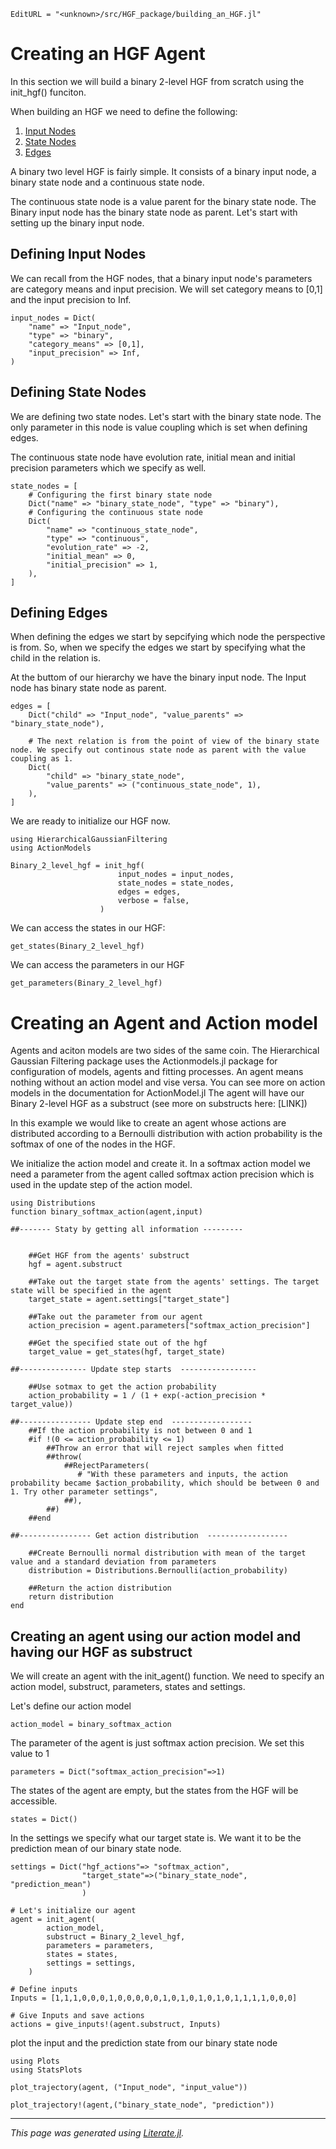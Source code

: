 ```@meta
EditURL = "<unknown>/src/HGF_package/building_an_HGF.jl"
```

# Creating an HGF Agent

In this section we will build a binary 2-level HGF from scratch using the init_hgf() funciton.

When building an HGF we need to define the following:

1. [Input Nodes](#Defining-Input-Nodes)
2. [State Nodes](#Defining-State-Nodes)
3. [Edges](#Defining-Edges)

A binary two level HGF is fairly simple. It consists of a binary input node, a binary state node and a continuous state node.

The continuous state node is a  value parent for the binary state node. The Binary input node has the binary state node as parent. Let's start with setting up the binary input node.

## Defining Input Nodes

We can recall from the HGF nodes, that a binary input node's parameters are category means and input precision. We will set category means to [0,1] and the input precision to Inf.

````@example building_an_HGF
input_nodes = Dict(
    "name" => "Input_node",
    "type" => "binary",
    "category_means" => [0,1],
    "input_precision" => Inf,
)
````

## Defining State Nodes

We are defining two state nodes. Let's start with the binary state node. The only parameter in this node is value coupling which is set when defining edges.

The continuous state node have evolution rate, initial mean and initial precision parameters which we specify as well.

````@example building_an_HGF
state_nodes = [
    # Configuring the first binary state node
    Dict("name" => "binary_state_node", "type" => "binary"),
    # Configuring the continuous state node
    Dict(
        "name" => "continuous_state_node",
        "type" => "continuous",
        "evolution_rate" => -2,
        "initial_mean" => 0,
        "initial_precision" => 1,
    ),
]
````

## Defining Edges

When defining the edges we start by sepcifying which node the perspective is from. So, when we specify the edges we start by specifying what the child in the relation is.

At the buttom of our hierarchy we have the binary input node. The Input node has binary state node as parent.

````@example building_an_HGF
edges = [
    Dict("child" => "Input_node", "value_parents" => "binary_state_node"),

    # The next relation is from the point of view of the binary state node. We specify out continous state node as parent with the value coupling as 1.
    Dict(
        "child" => "binary_state_node",
        "value_parents" => ("continuous_state_node", 1),
    ),
]
````

We are ready to initialize our HGF now.

````@example building_an_HGF
using HierarchicalGaussianFiltering
using ActionModels

Binary_2_level_hgf = init_hgf(
                        input_nodes = input_nodes,
                        state_nodes = state_nodes,
                        edges = edges,
                        verbose = false,
                    )
````

We can access the states in our HGF:

````@example building_an_HGF
get_states(Binary_2_level_hgf)
````

We can access the parameters in our HGF

````@example building_an_HGF
get_parameters(Binary_2_level_hgf)
````

# Creating an Agent and Action model

Agents and aciton models are two sides of the same coin. The Hierarchical Gaussian Filtering package uses the Actionmodels.jl package for configuration of models, agents and fitting processes. An agent means nothing without an action model and vise versa. You can see more on action models in the documentation for ActionModel.jl
The agent will have our Binary 2-level HGF as a substruct (see more on substructs here: [LINK])

In this example we would like to create an agent whose actions are distributed according to a Bernoulli distribution with action probability is the softmax of one of the nodes in the HGF.

We initialize the action model and create it. In a softmax action model we need a parameter from the agent called softmax action precision which is used in the update step of the action model.

````@example building_an_HGF
using Distributions
function binary_softmax_action(agent,input)

##------- Staty by getting all information ---------


    ##Get HGF from the agents' substruct
    hgf = agent.substruct

    ##Take out the target state from the agents' settings. The target state will be specified in the agent
    target_state = agent.settings["target_state"]

    ##Take out the parameter from our agent
    action_precision = agent.parameters["softmax_action_precision"]

    ##Get the specified state out of the hgf
    target_value = get_states(hgf, target_state)

##--------------- Update step starts  -----------------

    ##Use sotmax to get the action probability
    action_probability = 1 / (1 + exp(-action_precision * target_value))

##---------------- Update step end  ------------------
    ##If the action probability is not between 0 and 1
    #if !(0 <= action_probability <= 1)
        ##Throw an error that will reject samples when fitted
        ##throw(
            ##RejectParameters(
               # "With these parameters and inputs, the action probability became $action_probability, which should be between 0 and 1. Try other parameter settings",
            ##),
        ##)
    ##end

##---------------- Get action distribution  ------------------

    ##Create Bernoulli normal distribution with mean of the target value and a standard deviation from parameters
    distribution = Distributions.Bernoulli(action_probability)

    ##Return the action distribution
    return distribution
end
````

## Creating an agent using our action model and having our HGF as substruct

We will create an agent with the init_agent() function. We need to specify an action model, substruct, parameters, states and settings.

Let's define our action model

````@example building_an_HGF
action_model = binary_softmax_action
````

The parameter of the agent is just softmax action precision. We set this value to 1

````@example building_an_HGF
parameters = Dict("softmax_action_precision"=>1)
````

The states of the agent are empty, but the states from the HGF will be accessible.

````@example building_an_HGF
states = Dict()
````

In the settings we specify what our target state is. We want it to be the prediction mean of our binary state node.

````@example building_an_HGF
settings = Dict("hgf_actions"=> "softmax_action",
                "target_state"=>("binary_state_node", "prediction_mean")
                )

# Let's initialize our agent
agent = init_agent(
        action_model,
        substruct = Binary_2_level_hgf,
        parameters = parameters,
        states = states,
        settings = settings,
    )

# Define inputs
Inputs = [1,1,1,0,0,0,1,0,0,0,0,0,1,0,1,0,1,0,1,0,1,1,1,1,0,0,0]

# Give Inputs and save actions
actions = give_inputs!(agent.substruct, Inputs)
````

plot the input and the prediction state from our binary state node

````@example building_an_HGF
using Plots
using StatsPlots

plot_trajectory(agent, ("Input_node", "input_value"))

plot_trajectory!(agent,("binary_state_node", "prediction"))
````

---

*This page was generated using [Literate.jl](https://github.com/fredrikekre/Literate.jl).*

